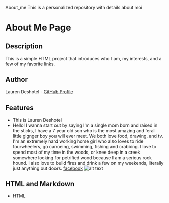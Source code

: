 About_me
This is a personalized repository with details about moi 
# About Me Page

## Description
This is a simple HTML project that introduces who I am, my interests, and a few of my favorite links.

## Author
Lauren Deshotel - [GitHub Profile](https://github.com/LDeshotel)

## Features
- This is Lauren Deshotel
- Hello! I wanna start out by saying I'm a single mom born and raised in the sticks, I have a 7 year old son who is the most amazing and feral little gignger boy you will ever meet. We both love food, drawing, and tv.
I'm an extremely hard working horse girl who also loves to ride fourwheelers, go canoeing, swimming, fishing and crabbing. I love to spend most of my time in the woods, or knee deep in a creek somewhere looking for petrified wood because I am a serious rock hound. I also love to build fires and drink a few on my weekends, literally just anything out doors.
[facebook](https://www.facebook.com/lauryn.deshotel/)
![alt text](IMG_1602.JPG)

## HTML and Markdown
- HTML
